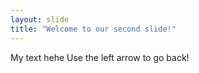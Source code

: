 ```yaml
---
layout: slide
title: "Welcome to our second slide!"
---
```

My text hehe
Use the left arrow to go back!

